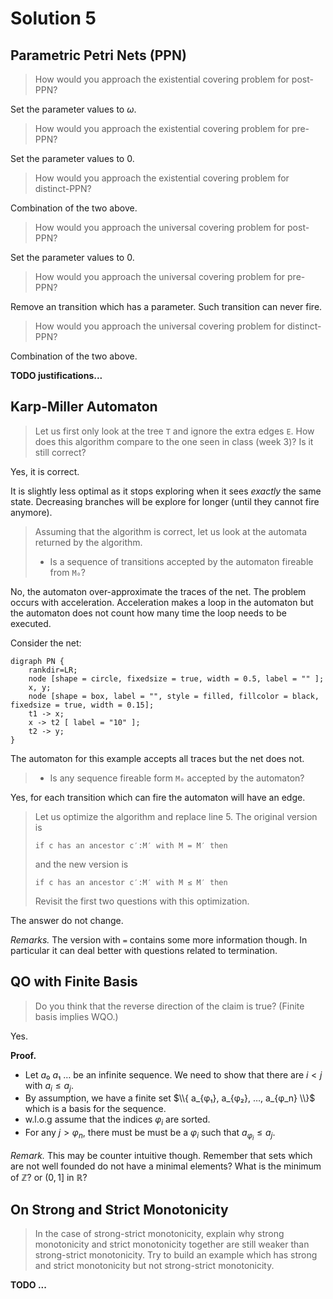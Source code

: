 # Solution 5

## Parametric Petri Nets (PPN)

> How would you approach the existential covering problem for post-PPN?

Set the parameter values to $ω$.

> How would you approach the existential covering problem for pre-PPN?

Set the parameter values to $0$.

> How would you approach the existential covering problem for distinct-PPN?

Combination of the two above.

> How would you approach the universal covering problem for post-PPN?

Set the parameter values to $0$.

> How would you approach the universal covering problem for pre-PPN?

Remove an transition which has a parameter.
Such transition can never fire.

> How would you approach the universal covering problem for distinct-PPN?

Combination of the two above.

__TODO justifications...__


## Karp-Miller Automaton

> Let us first only look at the tree `T` and ignore the extra edges `E`.
> How does this algorithm compare to the one seen in class (week 3)?
> Is it still correct?

Yes, it is correct.

It is slightly less optimal as it stops exploring when it sees _exactly_ the same state.
Decreasing branches will be explore for longer (until they cannot fire anymore).

> Assuming that the algorithm is correct, let us look at the automata returned by the algorithm.
> - Is a sequence of transitions accepted by the automaton fireable from `M₀`?

No, the automaton over-approximate the traces of the net.
The problem occurs with acceleration.
Acceleration makes a loop in the automaton but the automaton does not count how many time the loop needs to be executed.

Consider the net:
```graphviz
digraph PN {
	rankdir=LR;
    node [shape = circle, fixedsize = true, width = 0.5, label = "" ];
    x, y;
    node [shape = box, label = "", style = filled, fillcolor = black, fixedsize = true, width = 0.15];
    t1 -> x;
    x -> t2 [ label = "10" ];
    t2 -> y;
}
```

The automaton for this example accepts all traces but the net does not.


> - Is any sequence fireable form `M₀` accepted by the automaton?

Yes, for each transition which can fire the automaton will have an edge.


> Let us optimize the algorithm and replace line 5.
> The original version is 
> ```
> if c has an ancestor c′:M′ with M = M′ then
> ```
> and the new version is 
> ```
> if c has an ancestor c′:M′ with M ≤ M′ then
> ```
> Revisit the first two questions with this optimization.

The answer do not change.

_Remarks._
The version with `=` contains some more information though.
In particular it can deal better with questions related to termination.


## QO with Finite Basis

> Do you think that the reverse direction of the claim is true? (Finite basis implies WQO.)

Yes.

__Proof.__
* Let $a₀ ~ a₁ ~ …$ be an infinite sequence. We need to show that there are $i < j$ with $a_i ≤ a_j$.
* By assumption, we have a finite set $\\{ a_{φ₁}, a_{φ₂}, …, a_{φ_n} \\}$ which is a basis for the sequence.
* w.l.o.g assume that the indices $φ_i$ are sorted.
* For any $j > φ_n$, there must be must be a $φ_i$ such that $a_{φ_i} ≤ a_j$.

_Remark._
This may be counter intuitive though.
Remember that sets which are not well founded do not have a minimal elements?
What is the minimum of $ℤ$? or $(0,1]$ in $ℝ$?

## On Strong and Strict Monotonicity

> In the case of strong-strict monotonicity, explain why strong monotonicity and strict monotonicity together are still weaker than strong-strict monotonicity.
> Try to build an example which has strong and strict monotonicity but not strong-strict monotonicity.

__TODO ...__
